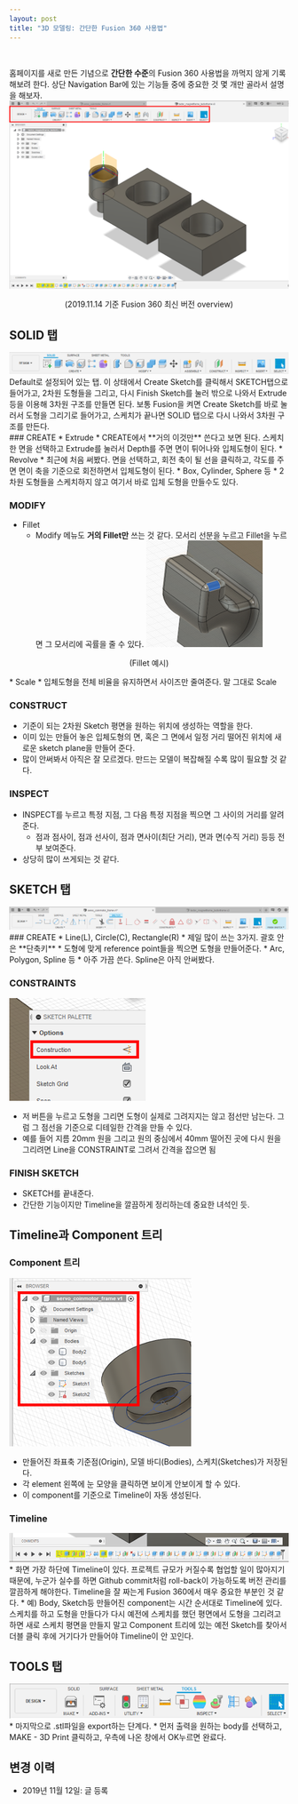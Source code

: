 ```yaml
---
layout: post
title: "3D 모델링: 간단한 Fusion 360 사용법"
---
```

<br>

홈페이지를 새로 만든 기념으로 **간단한 수준**의 Fusion 360 사용법을 까먹지 않게 기록해보려 한다. 상단 Navigation Bar에 있는 기능들 중에 중요한 것 몇 개만 골라서 설명을 해보자.
<img src="/assets/fusion360/overview.png" width="800">
<p style='text-align:center'>(2019.11.14 기준 Fusion 360 최신 버전 overview)</p>

## SOLID 탭
<img src="/assets/fusion360/solid_tab.png">
Default로 설정되어 있는 탭. 이 상태에서 Create Sketch를 클릭해서 SKETCH탭으로 들어가고, 2차원 도형들을 그리고, 다시 Finish Sketch를 눌러 밖으로 나와서 Extrude 등을 이용해 3차원 구조를 만들면 된다. 보통 Fusion을 켜면 Create Sketch를 바로 눌러서 도형을 그리기로 들어가고, 스케치가 끝나면 SOLID 탭으로 다시 나와서 3차원 구조를 만든다.
<br>
### CREATE
* Extrude
  * CREATE에서 **거의 이것만** 쓴다고 보면 된다. 스케치한 면을 선택하고 Extrude를 눌러서 Depth를 주면 면이 튀어나와 입체도형이 된다.
* Revolve
  * 최근에 처음 써봤다. 면을 선택하고, 회전 축이 될 선을 클릭하고, 각도를 주면 면이 축을 기준으로 회전하면서 입체도형이 된다.
* Box, Cylinder, Sphere 등
  * 2차원 도형들을 스케치하지 않고 여기서 바로 입체 도형을 만들수도 있다.

### MODIFY
* Fillet
  * Modify 메뉴도 **거의 Fillet만** 쓰는 것 같다. 모서리 선분을 누르고 Fillet을 누르면 그 모서리에 곡률을 줄 수 있다.
![Construction_button](/assets/fusion360/fillet_example.PNG)
<p style='text-align:center'>(Fillet 예시)</p>
* Scale
  * 입체도형을 전체 비율을 유지하면서 사이즈만 줄여준다. 말 그대로 Scale

### CONSTRUCT
* 기준이 되는 2차원 Sketch 평면을 원하는 위치에 생성하는 역할을 한다.
* 이미 있는 만들어 놓은 입체도형의 면, 혹은 그 면에서 일정 거리 떨어진 위치에 새로운 sketch plane을 만들어 준다.
* 많이 안써봐서 아직은 잘 모르겠다. 만드는 모델이 복잡해질 수록 많이 필요할 것 같다.

### INSPECT
* INSPECT를 누르고 특정 지점, 그 다음 특정 지점을 찍으면 그 사이의 거리를 알려준다.
  * 점과 점사이, 점과 선사이, 점과 면사이(최단 거리), 면과 면(수직 거리) 등등 전부 보여준다.
* 상당히 많이 쓰게되는 것 같다.

## SKETCH 탭
<img src="/assets/fusion360/sketch_tab.png">
### CREATE
* Line(L), Circle(C), Rectangle(R)
  * 제일 많이 쓰는 3가지. 괄호 안은 **단축키**
  * 도형에 맞게 reference point들을 찍으면 도형을 만들어준다.
* Arc, Polygon, Spline 등
  * 아주 가끔 쓴다. Spline은 아직 안써봤다.
    
### CONSTRAINTS
![Construction_button](/assets/fusion360/construction_button.png)
* 저 버튼을 누르고 도형을 그리면 도형이 실제로 그려지지는 않고 점선만 남는다. 그럼 그 점선을 기준으로 디테일한 간격을 만들 수 있다.
* 예를 들어 지름 20mm 원을 그리고 원의 중심에서 40mm 떨어진 곳에 다시 원을 그리려면 Line을 CONSTRAINT로 그려서 간격을 잡으면 됨
  
### FINISH SKETCH
* SKETCH를 끝내준다.
* 간단한 기능이지만 Timeline을 깔끔하게 정리하는데 중요한 녀석인 듯.

## Timeline과 Component 트리
### Component 트리
![Component_tree](/assets/fusion360/component_tree.png)
* 만들어진 좌표축 기준점(Origin), 모델 바디(Bodies), 스케치(Sketches)가 저장된다.
* 각 element 왼쪽에 눈 모양을 클릭하면 보이게 안보이게 할 수 있다. 
* 이 component를 기준으로 Timeline이 자동 생성된다.

### Timeline
<img src="/assets/fusion360/timeline.PNG">
* 화면 가장 하단에 Timeline이 있다. 프로젝트 규모가 커질수록 협업할 일이 많아지기 때문에, 누군가 실수를 하면 Github commit처럼 roll-back이 가능하도록 버전 관리를 깔끔하게 해야한다. Timeline을 잘 짜는게 Fusion 360에서 매우 중요한 부분인 것 같다.
* 예) Body, Sketch등 만들어진 component는 시간 순서대로 Timeline에 있다. 스케치를 하고 도형을 만들다가 다시 예전에 스케치를 했던 평면에서 도형을 그리려고 하면 새로 스케치 평면을 만들지 말고 Component 트리에 있는 예전 Sketch를 찾아서 더블 클릭 후에 거기다가 만들어야 Timeline이 안 꼬인다.

## TOOLS 탭
<img src="/assets/fusion360/tools_tab.png">
* 마지막으로 .stl파일을 export하는 단계다.
* 먼저 출력을 원하는 body를 선택하고, MAKE - 3D Print 클릭하고, 우측에 나온 창에서 OK누르면 완료다.


## 변경 이력
* 2019년 11월 12일: 글 등록
